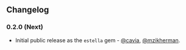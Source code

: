## Changelog

### 0.2.0 (Next)

* Initial public release as the `estella` gem - [@cavia](https://github.com/cavvia), [@mzikherman](https://github.com/mzikherman).
